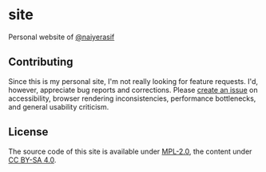 # site

Personal website of [@naiyerasif](https://github.com/naiyerasif)

## Contributing

Since this is my personal site, I'm not really looking for feature requests. I'd, however, appreciate bug reports and corrections. Please [create an issue](https://github.com/naiyerasif/naiyerasif.com/issues/new) on accessibility, browser rendering inconsistencies, performance bottlenecks, and general usability criticism.

## License

The source code of this site is available under [MPL-2.0](./LICENSE.md), the content under [CC BY-SA 4.0](https://creativecommons.org/licenses/by-sa/4.0/).
